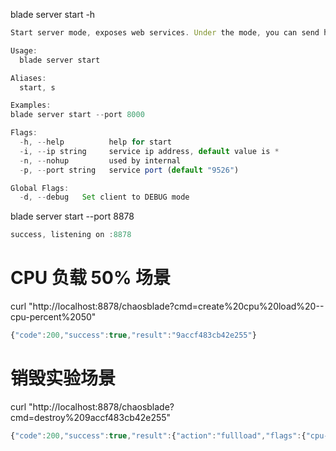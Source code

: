 blade server start -h

```javascript
Start server mode, exposes web services. Under the mode, you can send http request to trigger experiments

Usage:
  blade server start

Aliases:
  start, s

Examples:
blade server start --port 8000

Flags:
  -h, --help          help for start
  -i, --ip string     service ip address, default value is *
  -n, --nohup         used by internal
  -p, --port string   service port (default "9526")

Global Flags:
  -d, --debug   Set client to DEBUG mode
```



blade server start --port 8878



```javascript
success, listening on :8878
```





# CPU 负载 50% 场景



curl "http://localhost:8878/chaosblade?cmd=create%20cpu%20load%20--cpu-percent%2050"

```javascript
{"code":200,"success":true,"result":"9accf483cb42e255"}
```



# 销毁实验场景



curl "http://localhost:8878/chaosblade?cmd=destroy%209accf483cb42e255"

```javascript
{"code":200,"success":true,"result":{"action":"fullload","flags":{"cpu-percent":"50"},"target":"cpu"}}
```




